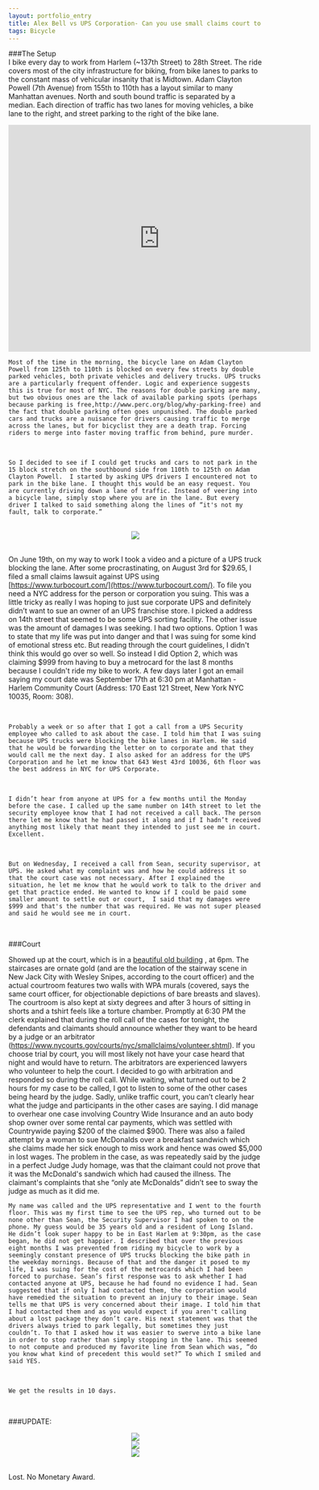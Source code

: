 ```yaml
---
layout: portfolio_entry
title: Alex Bell vs UPS Corporation- Can you use small claims court to clear bike lanes?
tags: Bicycle
---
```


###The Setup
<br>
	I bike every day to work from Harlem (~137th Street) to 28th Street. The ride covers most of the city infrastructure for biking, from bike lanes to parks to the constant mass of vehicular insanity that is Midtown. Adam Clayton Powell (7th Avenue) from 155th to 110th has a layout similar to many Manhattan avenues. North and south bound traffic is separated by a median. Each direction of traffic has two lanes for moving vehicles, a bike lane to the right, and street parking to the right of the bike lane.
  <br>

 <iframe src="https://www.google.com/maps/embed?pb=!1m14!1m12!1m3!1d765.427878932101!2d-73.9536188668955!3d40.80131617160475!2m3!1f0!2f0!3f0!3m2!1i1024!2i768!4f13.1!5e1!3m2!1sen!2sus!4v1443214885503" width="600" height="450" frameborder="0" style="border:0" allowfullscreen></iframe>
 <br>

	Most of the time in the morning, the bicycle lane on Adam Clayton Powell from 125th to 110th is blocked on every few streets by double parked vehicles, both private vehicles and delivery trucks. UPS trucks are a particularly frequent offender. Logic and experience suggests this is true for most of NYC. The reasons for double parking are many, but two obvious ones are the lack of available parking spots (perhaps because parking is free,http://www.perc.org/blog/why-parking-free) and the fact that double parking often goes unpunished. The double parked cars and trucks are a nuisance for drivers causing traffic to merge across the lanes, but for bicyclist they are a death trap. Forcing riders to merge into faster moving traffic from behind, pure murder.
  <br>

	So I decided to see if I could get trucks and cars to not park in the 15 block stretch on the southbound side from 110th to 125th on Adam Clayton Powell.  I started by asking UPS drivers I encountered not to park in the bike lane. I thought this would be an easy request. You are currently driving down a lane of traffic. Instead of veering into a bicycle lane, simply stop where you are in the lane. But every driver I talked to said something along the lines of “it's not my fault, talk to corporate.”
  <br>
  <div style="text-align:center"><img src ="../../img/UPS" /> <br> <b></b></div>
  <br>

  On June 19th, on my way to work I took a video and a picture of a UPS truck blocking the lane. After some procrastinating, on August 3rd for $29.65, I filed a small claims lawsuit against UPS using [https://www.turbocourt.com/](https://www.turbocourt.com/). To file you need a NYC address for the person or corporation you suing. This was a little tricky as really I was hoping to just sue corporate UPS and definitely didn’t want to sue an owner of an UPS franchise store. I picked a address on 14th street that seemed to be some UPS sorting facility. The other issue was the amount of damages I was seeking. I had two options. Option 1 was to state that my life was put into danger and that I was suing for some kind of emotional stress etc. But reading through the court guidelines, I didn't think this would go over so well. So instead I did Option 2, which was claiming $999 from having to buy a metrocard for the last 8 months because I couldn't ride my bike to work. A few days later I got an email saying my court date was September 17th at 6:30 pm at Manhattan - Harlem Community Court (Address: 170 East 121 Street, New York NYC 10035, Room: 308).

  <br>


	Probably a week or so after that I got a call from a UPS Security employee who called to ask about the case. I told him that I was suing because UPS trucks were blocking the bike lanes in Harlem. He said that he would be forwarding the letter on to corporate and that they would call me the next day. I also asked for an address for the UPS Corporation and he let me know that 643 West 43rd 10036, 6th floor was the best address in NYC for UPS Corporate.

  <br>

	I didn’t hear from anyone at UPS for a few months until the Monday before the case. I called up the same number on 14th street to let the security employee know that I had not received a call back. The person there let me know that he had passed it along and if I hadn’t received anything most likely that meant they intended to just see me in court. Excellent.
  <br>


	But on Wednesday, I received a call from Sean, security supervisor, at UPS. He asked what my complaint was and how he could address it so that the court case was not necessary. After I explained the situation, he let me know that he would work to talk to the driver and get that practice ended. He wanted to know if I could be paid some smaller amount to settle out or court,  I said that my damages were $999 and that's the number that was required. He was not super pleased and said he would see me in court.

  <br>

###Court
<br>

Showed up at the court, which is in a [beautiful old building](http://www.correctionhistory.org/html/chronicl/nycdoc/harlemjail/) , at 6pm. The staircases are ornate gold (and are the location of the stairway scene in New Jack City with Wesley Snipes, according to the court officer) and the actual courtroom features two walls with WPA murals (covered, says the same court officer, for objectionable depictions of bare breasts and slaves). The courtroom is also kept at sixty degrees and after 3 hours of sitting in shorts and a tshirt feels like a torture chamber. Promptly at 6:30 PM the clerk explained that during the roll call of the cases for tonight, the defendants and claimants should announce whether they want to be heard by a judge or an arbitrator (https://www.nycourts.gov/courts/nyc/smallclaims/volunteer.shtml). If you choose trial by court, you will most likely not have your case heard that night and would have to return. The arbitrators are experienced lawyers who volunteer to help the court. I decided to go with arbitration and responded so during the roll call. While waiting, what turned out to be 2 hours for my case to be called, I got to listen to some of the other cases being heard by the judge. Sadly, unlike traffic court, you can’t clearly hear what the judge and participants in  the other cases are saying. I did manage to overhear one case involving Country Wide Insurance and an auto body shop owner over some rental car payments, which was settled with Countrywide paying $200 of the claimed $900. There was also a failed attempt by a woman to sue McDonalds over a breakfast sandwich which she claims made her sick enough to miss work and hence was owed $5,000 in lost wages. The problem in the case, as was repeatedly said by the judge in a perfect Judge Judy homage, was that the claimant could not prove that it was the McDonald's sandwich which had caused the illness. The claimant's complaints that she “only ate McDonalds” didn’t see to sway the judge as much as it did me.
<br>

	My name was called and the UPS representative and I went to the fourth floor. This was my first time to see the UPS rep, who turned out to be none other than Sean, the Security Supervisor I had spoken to on the phone. My guess would be 35 years old and a resident of Long Island. He didn’t look super happy to be in East Harlem at 9:30pm, as the case began, he did not get happier. I described that over the previous eight months I was prevented from riding my bicycle to work by a seemingly constant presence of UPS trucks blocking the bike path in the weekday mornings. Because of that and the danger it posed to my life, I was suing for the cost of the metrocards which I had been forced to purchase. Sean’s first response was to ask whether I had contacted anyone at UPS, because he had found no evidence I had. Sean suggested that if only I had contacted them, the corporation would have remedied the situation to prevent an injury to their image. Sean tells me that UPS is very concerned about their image. I told him that I had contacted them and as you would expect if you aren't calling about a lost package they don’t care. His next statement was that the drivers always tried to park legally, but sometimes they just couldn’t. To that I asked how it was easier to swerve into a bike lane in order to stop rather than simply stopping in the lane. This seemed to not compute and produced my favorite line from Sean which was, “do you know what kind of precedent this would set?” To which I smiled and said YES.
  <br>

	We get the results in 10 days.
  <br>

###UPDATE:
<br>

<div style="text-align:center"><img src ="../../img/UPS_1_Letter1" /> <br> <b></b></div>
<div style="text-align:center"><img src ="../../img/UPS_1_Letter2" /> <br> <b></b></div>
<div style="text-align:center"><img src ="../../img/UPS_1_Letter3" /> <br> <b></b></div>

<br>

Lost. No Monetary Award.
